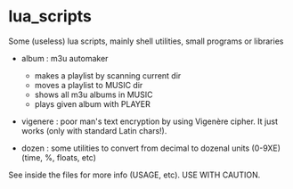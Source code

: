 # lua_scripts
Some (useless) lua scripts, mainly shell utilities, small programs or libraries

* album : m3u automaker
  - makes a playlist by scanning current dir 
  - moves a playlist to MUSIC dir
  - shows all m3u albums in MUSIC
  - plays given album with PLAYER

* vigenere : poor man's text encryption by using Vigenère cipher. It just works (only with standard Latin chars!).

* dozen : some utilities to convert from decimal to dozenal units (0-9XE) (time, %, floats, etc)

See inside the files for more info (USAGE, etc). USE WITH CAUTION.
